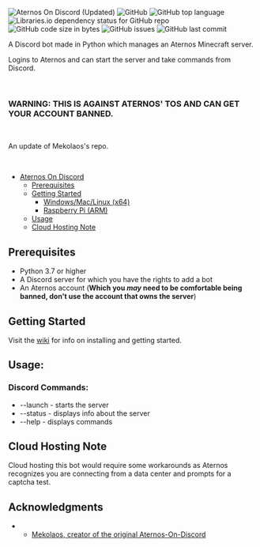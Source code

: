 ![Aternos On Discord (Updated)](https://repository-images.githubusercontent.com/457308479/f3408eec-a02b-4846-9484-180cfb0be4d3)
![GitHub](https://img.shields.io/github/license/kozabrada123/Aternos-On-Discord-Update)
![GitHub top language](https://img.shields.io/github/languages/top/kozabrada123/Aternos-On-Discord-Update)
![Libraries.io dependency status for GitHub repo](https://img.shields.io/librariesio/github/kozabrada123/Aternos-On-Discord-Update)
![GitHub code size in bytes](https://img.shields.io/github/languages/code-size/kozabrada123/Aternos-On-Discord-Update)
![GitHub issues](https://img.shields.io/github/issues/kozabrada123/Aternos-On-Discord-Update)
![GitHub last commit](https://img.shields.io/github/last-commit/kozabrada123/Aternos-On-Discord-Update)


A Discord bot made in Python which manages an Aternos Minecraft server.


Logins to Aternos and can start the server and take commands from Discord.

<br/>

### **WARNING: THIS IS AGAINST ATERNOS' TOS AND CAN GET YOUR ACCOUNT BANNED.**

<br/>

An update of Mekolaos's repo.

<br/>


- [Aternos On Discord](#aternos-on-discord)
  - [Prerequisites](#prerequisites)
  - [Getting Started](#getting-started)
    - [Windows/Mac/Linux (x64)](https://github.com/kozabrada123/Aternos-On-Discord-Update/wiki/Windows---Mac---Linux-(x64)-Setup)
    - [Raspberry Pi (ARM)](https://github.com/kozabrada123/Aternos-On-Discord-Update/wiki/RPI---Arm-setup)
  - [Usage](#usage)
  - [Cloud Hosting Note](#cloud-hosting-note)



## Prerequisites

* Python 3.7 or higher
* A Discord server for which you have the rights to add a bot
* An Aternos account (**Which you *may* need to be comfortable being banned, don't use the account that owns the server**)



## Getting Started

Visit the [wiki](https://github.com/kozabrada123/Aternos-On-Discord-Update/wiki) for info on installing and getting started.

## Usage:

### Discord Commands:
* --launch - starts the server
* --status - displays info about the server
* --help - displays commands


## Cloud Hosting Note

Cloud hosting this bot would require some workarounds as Aternos recognizes you are connecting from a data center and prompts for a captcha test.


## Acknowledgments

* - [Mekolaos, creator of the original Aternos-On-Discord](https://github.com/Mekolaos)


